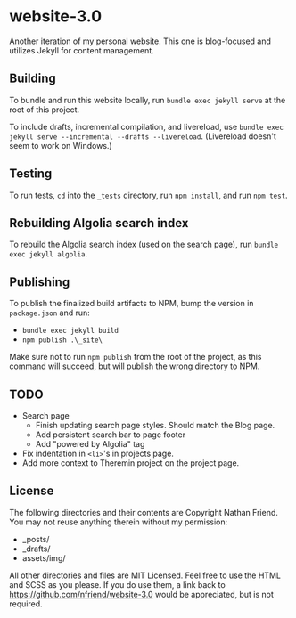 # website-3.0

Another iteration of my personal website. This one is blog-focused and utilizes Jekyll for content management.

## Building

To bundle and run this website locally, run `bundle exec jekyll serve` at the root of this project.

To include drafts, incremental compilation, and livereload, use `bundle exec jekyll serve --incremental --drafts --livereload`. (Livereload doesn't seem to work on Windows.)

## Testing

To run tests, `cd` into the `_tests` directory, run `npm install`, and run `npm test`.

## Rebuilding Algolia search index

To rebuild the Algolia search index (used on the search page), run `bundle exec jekyll algolia`.

## Publishing

To publish the finalized build artifacts to NPM, bump the version in `package.json` and run:

-   `bundle exec jekyll build`
-   `npm publish .\_site\`

Make sure not to run `npm publish` from the root of the project, as this command will succeed, but will publish the wrong directory to NPM.

## TODO

-   Search page
    -   Finish updating search page styles. Should match the Blog page.
    -   Add persistent search bar to page footer
    -   Add "powered by Algolia" tag
-   Fix indentation in `<li>`'s in projects page.
-   Add more context to Theremin project on the project page.

## License

The following directories and their contents are Copyright Nathan Friend. You may not reuse anything therein without my permission:

-   \_posts/
-   \_drafts/
-   assets/img/

All other directories and files are MIT Licensed. Feel free to use the HTML and SCSS as you please. If you do use them, a link back to https://github.com/nfriend/website-3.0 would be appreciated, but is not required.
